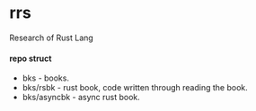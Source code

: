 # rrs
Research of Rust Lang

#### repo struct
* bks - books.
* bks/rsbk - rust book, code written through reading the book.
* bks/asyncbk - async rust book.
